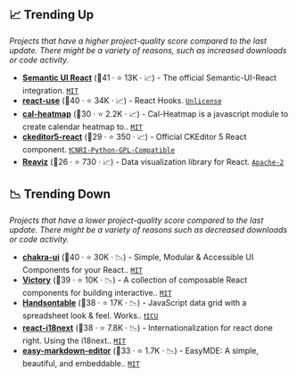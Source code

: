 ## 📈 Trending Up

_Projects that have a higher project-quality score compared to the last update. There might be a variety of reasons, such as increased downloads or code activity._

- <b><a href="https://github.com/Semantic-Org/Semantic-UI-React">Semantic UI React</a></b> (🥇41 ·  ⭐ 13K · 📈) - The official Semantic-UI-React integration. <code><a href="http://bit.ly/34MBwT8">MIT</a></code>
- <b><a href="https://github.com/streamich/react-use">react-use</a></b> (🥇40 ·  ⭐ 34K · 📈) - React Hooks. <code><a href="http://bit.ly/3rvuUlR">Unlicense</a></code>
- <b><a href="https://github.com/wa0x6e/cal-heatmap">cal-heatmap</a></b> (🥉30 ·  ⭐ 2.2K · 📈) - Cal-Heatmap is a javascript module to create calendar heatmap to.. <code><a href="http://bit.ly/34MBwT8">MIT</a></code>
- <b><a href="https://github.com/ckeditor/ckeditor5-react">ckeditor5-react</a></b> (🥉29 ·  ⭐ 350 · 📈) - Official CKEditor 5 React component. <code><a href="https://tldrlegal.com/search?q=CNRI-Python-GPL-Compatible">❗️CNRI-Python-GPL-Compatible</a></code>
- <b><a href="https://github.com/reaviz/reaviz">Reaviz</a></b> (🥉26 ·  ⭐ 730 · 📈) - Data visualization library for React. <code><a href="http://bit.ly/3nYMfla">Apache-2</a></code>

## 📉 Trending Down

_Projects that have a lower project-quality score compared to the last update. There might be a variety of reasons such as decreased downloads or code activity._

- <b><a href="https://github.com/chakra-ui/chakra-ui">chakra-ui</a></b> (🥈40 ·  ⭐ 30K · 📉) - Simple, Modular & Accessible UI Components for your React.. <code><a href="http://bit.ly/34MBwT8">MIT</a></code>
- <b><a href="https://github.com/FormidableLabs/victory">Victory</a></b> (🥈39 ·  ⭐ 10K · 📉) - A collection of composable React components for building interactive.. <code><a href="http://bit.ly/34MBwT8">MIT</a></code>
- <b><a href="https://github.com/handsontable/handsontable">Handsontable</a></b> (🥈38 ·  ⭐ 17K · 📉) - JavaScript data grid with a spreadsheet look & feel. Works.. <code><a href="https://tldrlegal.com/search?q=ICU">❗️ICU</a></code>
- <b><a href="https://github.com/i18next/react-i18next">react-i18next</a></b> (🥈38 ·  ⭐ 7.8K · 📉) - Internationalization for react done right. Using the i18next.. <code><a href="http://bit.ly/34MBwT8">MIT</a></code>
- <b><a href="https://github.com/Ionaru/easy-markdown-editor">easy-markdown-editor</a></b> (🥈33 ·  ⭐ 1.7K · 📉) - EasyMDE: A simple, beautiful, and embeddable.. <code><a href="http://bit.ly/34MBwT8">MIT</a></code>

